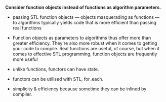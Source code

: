 __Consider function objects instead of functions as algorithm parameters.__

* passing STL function objects — objects masquerading as functions — to algorithms typically yields code that is more efficient than passing real functions

* Function objects as parameters to algorithms thus offer more than greater efficiency. They're also more robust when it comes to getting your code to compile. Real functions are useful, of course, but when it comes to effective STL programming, function objects are frequently more useful

* unlike functions, functors can have state.

* functors can be utilised with STL, for_each.

* simplicity & efficiency because sometime they can be inlined by compiler. 
